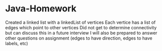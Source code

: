 # Java-Homework

Created a linked list with a linkedList of vertices
Each vertice has a list of edges which point to other vertices
Did not get to determine connectivity but can discuss this in a future interview
I will also be prepared to answer other questions on assignment (edges to have direction, edges to have labels, etc)
